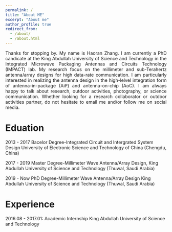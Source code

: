 ```yaml
---
permalink: /
title: "About ME"
excerpt: "About me"
author_profile: true
redirect_from: 
  - /about/
  - /about.html
---
```

<div style="text-align: justify">
Thanks for stopping by. My name is Haoran Zhang. I am currently a PhD candicate at the King Abdullah University of Science and Technology in the Integrated Microwave Packaging Antennas and Circuits Technology (IMPACT) lab. My research focus on the millimeter and sub-Terahertz antenna/array designs for high data-rate communication. I am particularly interested in realizing the antenna design in the high-lelvel integration form of antenna-in-package (AiP) and antenna-on-chip (AoC).
I am always happy to talk about research, outdoor activities, photography, or science communication. Whether looking for a research collaborator or outdoor activities partner, do not hesitate to email me and/or follow me on social media.
</div>

Eduation
======
2013 - 2017 Bacelor Degree-Integrated Circuit and Intergrated System Design
University of Electronic Science and Technology of China (Chengdu, China)

2017 - 2019 Master Degree-Millimeter Wave Antenna/Array Design,
King Abdullah University of Science and Technology (Thuwal, Saudi Arabia)

2019 - Now PhD Degree-Millimeter Wave Antenna/Array Design
King Abdullah University of Science and Technology (Thuwal, Saudi Arabia)

Experience
======
2016.08 - 2017.01: Academic Internship King Abdullah University of Science and Technology

